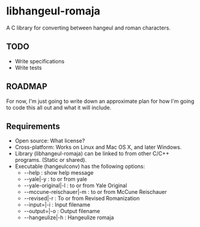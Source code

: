 libhangeul-romaja
=================
A C library for converting between hangeul and roman characters.

TODO
----
* Write specifications
* Write tests

ROADMAP
-------
For now, I'm just going to write down an approximate plan for how I'm
going to code this all out and what it will include.

Requirements
------------
* Open source: What license?
* Cross-platform: Works on Linux and Mac OS X, and later Windows.
* Library (libhangeul-romaja) can be linked to from other C/C++
  programs. (Static or shared).
* Executable (hangeulconv) has the following options:
  * --help : show help message
  * --yale|-y : to or from yale
  * --yale-original|-l : to or from Yale Original
  * --mccune-reischauer|-m : to or from McCune Reischauer
  * --revised|-r : To or from Revised Romanization
  * --input=|-i : Input filename
  * --output=|-o : Output filename
  * --hangeulize|-h : Hangeulize romaja
